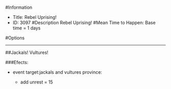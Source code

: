 #Information
 - Title: Rebel Uprising!
 - ID: 3097
#Description
Rebel Uprising!
#Mean Time to Happen:
Base time = 1 days

#Options

___
##Jackals! Vultures!

###Efects:<ul><li>event target:jackals and vultures province:</li><ul><li>add unrest = 15</li></ul></ul>

